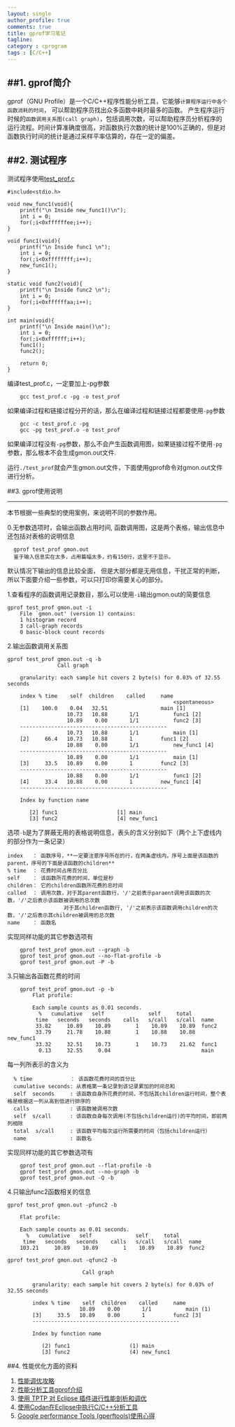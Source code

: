 ```yaml
---
layout: single
author_profile: true
comments: true
title: gprof学习笔记
tagline:  
category : cprogram
tags : [C/C++]
---
```


##1. gprof简介
----------

gprof（GNU Profile）是一个C/C++程序性能分析工具，它能够`计算程序运行中各个函数消耗的时间`，
可以帮助程序员找出众多函数中耗时最多的函数。
产生程序运行时候的`函数调用关系图(call graph)`，包括调用次数，可以帮助程序员分析程序的运行流程。时间计算准确度很高，对函数执行次数的统计是100%正确的，但是对函数执行时间的统计是通过采样平率估算的，存在一定的偏差。

##2. 测试程序
-----------

测试程序使用[test_prof.c](http://www.thegeekstuff.com/2012/08/gprof-tutorial/)


	#include<stdio.h>
	
	void new_func1(void){
		printf("\n Inside new_func1()\n");
		int i = 0;
		for(;i<0xffffffee;i++);
	}
	
	void func1(void){
		printf("\n Inside func1 \n");
		int i = 0;
		for(;i<0xffffffff;i++);
		new_func1();
	}
	
	static void func2(void){
		printf("\n Inside func2 \n");
		int i = 0;
		for(;i<0xffffffaa;i++);
	}
	
	int main(void){
		printf("\n Inside main()\n");
		int i = 0;
		for(;i<0xffffff;i++);
		func1();
		func2();
	
		return 0;
	}


编译test_prof.c，一定要加上-pg参数

	    gcc test_prof.c -pg -o test_prof

如果编译过程和链接过程分开的话，那么在编译过程和链接过程都要使用`-pg`参数
	
    	gcc -c test_prof.c -pg
    	gcc -pg test_prof.o -o test_prof

如果编译过程没有`-pg`参数，那么不会产生函数调用图，如果链接过程不使用`-pg`参数，那么根本不会生成gmon.out文件.   

运行`./test_prof`就会产生gmon.out文件，下面使用gprof命令对gmon.out文件进行分析。   


##3. gprof使用说明

--------------

本节根据一些典型的使用案例，来说明不同的参数作用。   


0.无参数选项时，会输出函数占用时间, 函数调用图，这是两个表格，输出信息中还包括对表格的说明信息
	
      gprof test_prof gmon.out
      鉴于输入信息实在太多，占用篇幅太多，约有150行，这里不于显示。

默认情况下输出的信息比较全面， 但是大部分都是无用信息，干扰正常的判断，所以下面要介绍一些参数，可以只打印你需要关心的部分。

1.查看程序的函数调用记录数目，那么可以使用`-i`输出gmon.out的简要信息

  	gprof test_prof gmon.out -i
  		File `gmon.out' (version 1) contains:
  		1 histogram record
  		3 call-graph records
  		0 basic-block count records

2.输出函数调用关系图

	gprof test_prof gmon.out -q -b 
					Call graph

		granularity: each sample hit covers 2 byte(s) for 0.03% of 32.55 seconds

		index % time    self  children    called     name
														 <spontaneous>
		[1]    100.0    0.04   32.51                 main [1]
					   10.73   10.88       1/1           func1 [2]
					   10.89    0.00       1/1           func2 [3]
		-----------------------------------------------
					   10.73   10.88       1/1           main [1]
		[2]     66.4   10.73   10.88       1         func1 [2]
					   10.88    0.00       1/1           new_func1 [4]
		-----------------------------------------------
					   10.89    0.00       1/1           main [1]
		[3]     33.5   10.89    0.00       1         func2 [3]
		-----------------------------------------------
					   10.88    0.00       1/1           func1 [2]
		[4]     33.4   10.88    0.00       1         new_func1 [4]
		-----------------------------------------------
		
		Index by function name

		   [2] func1                   [1] main
		   [3] func2                   [4] new_func1

选项`-b`是为了屏蔽无用的表格说明信息，表头的含义分别如下（两个上下虚线内的部分作为一条记录）
		   
  	index   ： 函数序号，**一定要注意序号所在的行，在两条虚线内，序号上面是该函数的parent，序号的下面是该函数的children**
  	% time  ： 花费时间占用百分比
  	self    ： 该函数所花费的时间，单位是秒
  	children： 它的children函数所花费的总时间    
  	called  ： 调用次数，对于其parent函数行，'/'之前表示paraent调用该函数的次数，'/'之后表示该函数被调用的总次数
  					  对于其children函数行, '/'之前表示该函数调用children的次数，'/'之后表示其children被调用的总次数
  	name    ： 函数名
		   
实现同样功能的其它参数选项有

    	gprof test_prof gmon.out --graph -b
    	gprof test_prof gmon.out --no-flat-profile -b 		
    	gprof test_prof gmon.out -P -b 		
		   
3.只输出各函数花费的时间

		gprof test_prof gmon.out -p -b 	
			Flat profile:

			Each sample counts as 0.01 seconds.
			  %   cumulative   self              self     total           
			 time   seconds   seconds    calls   s/call   s/call  name    
			 33.82     10.89    10.89        1    10.89    10.89  func2
			 33.79     21.78    10.88        1    10.88    10.88  new_func1
			 33.32     32.51    10.73        1    10.73    21.62  func1
			  0.13     32.55     0.04                             main

每一列所表示的含义为

      % time  			： 该函数花费时间的百分比
      cumulative seconds: 从表格第一条记录到该记录累加的时间总和
      self  seconds		: 该函数自身所花费的时间，不包括其children运行时间，整个表格是根据这一列从高到低进行排序的   
      calls				: 该函数被调用次数
      self  s/call		: 该函数自身每次调用(不包括children运行)的平均时间，即前两列相除  
      total  s/call		: 该函数平均每次运行所需要的时间（包括children运行）
      name   			: 函数名
  
实现同样功能的其它参数选项有

    	gprof test_prof gmon.out --flat-profile -b
    	gprof test_prof gmon.out --no-graph -b
    	gprof test_prof gmon.out -Q -b

4.只输出func2函数相关的信息   

`gprof test_prof gmon.out -pfunc2 -b`

    	Flat profile:
    
    	Each sample counts as 0.01 seconds.
    	  %   cumulative   self              self     total           
    	 time   seconds   seconds    calls   s/call   s/call  name    
    	103.21     10.89    10.89        1    10.89    10.89  func2
	
`gprof test_prof gmon.out -qfunc2 -b`

        					Call graph
        
        	granularity: each sample hit covers 2 byte(s) for 0.03% of 32.55 seconds
        
        	index % time    self  children    called     name
        				   10.89    0.00       1/1           main (1)
        	[3]     33.5   10.89    0.00       1         func2 [3]
        	-----------------------------------------------
        	
        	Index by function name
        
        	   (2) func1                   (1) main
        	   [3] func2                   (4) new_func1

##4. 性能优化方面的资料

1. [性能调优攻略](		http://coolshell.cn/articles/7490.html)
2. [性能分析工具gprof介绍]( 		http://blog.chinaunix.net/uid-25194149-id-3215487.html)
3. [使用 TPTP 对 Eclipse 插件进行性能剖析和调优](	http://www.ibm.com/developerworks/cn/opensource/os-cn-ecl-tptpplugin/)
4. [使用Codan在Eclipse中执行C/C++分析工具](		http://www.ithov.com/linux/120425.shtml)
5. [Google performance Tools (gperftools)使用心得](	http://www.tuicool.com/articles/faaEv2)
